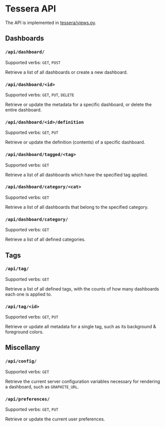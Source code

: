 # Tessera API

The API is implemented in [tessera/views.py](../tessera/views.py).

## Dashboards

### `/api/dashboard/`

Supported verbs: `GET`, `POST`

Retrieve a list of all dashboards or create a new dashboard. 

### `/api/dashboard/<id>`

Supported verbs: `GET`, `PUT`, `DELETE`

Retrieve or update the metadata for a specific dashboard, or delete the entire dashboard. 

### `/api/dashboard/<id>/definition`

Supported verbs: `GET`, `PUT`

Retrieve or update the definition (contents) of a specific dashboard. 

### `/api/dashboard/tagged/<tag>`

Supported verbs: `GET`

Retrieve a list of all dashboards which have the specified tag applied. 

### `/api/dashboard/category/<cat>`

Supported verbs: `GET`

Retrieve a list of all dashboards that belong to the specified category. 

### `/api/dashboard/category/`

Supported verbs: `GET`

Retrieve a list of all defined categories. 

## Tags

### `/api/tag/`

Supported verbs: `GET`

Retrieve a list of all defined tags, with the counts of how many dashboards each one is applied to. 

### `/api/tag/<id>`

Supported verbs: `GET`, `PUT`

Retrieve or update all metadata for a single tag, such as its background & foreground colors. 

## Miscellany

### `/api/config/`

Supported verbs: `GET`

Retrieve the current server configuration variables necessary for rendering a dashboard, such as `GRAPHITE_URL`. 

### `/api/preferences/`

Supported verbs: `GET`, `PUT`

Retrieve or update the current user preferences. 